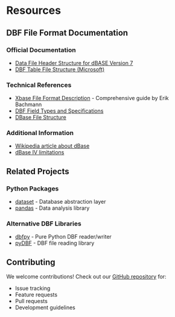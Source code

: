 # Resources

## DBF File Format Documentation

### Official Documentation

- [Data File Header Structure for dBASE Version 7](http://www.dbase.com/Knowledgebase/INT/db7_file_fmt.htm)
- [DBF Table File Structure (Microsoft)](http://msdn.microsoft.com/en-us/library/st4a0s68%28VS.80%29.aspx)

### Technical References

- [Xbase File Format Description](http://www.clicketyclick.dk/databases/xbase/format/index.html) - Comprehensive guide by Erik Bachmann
- [DBF Field Types and Specifications](http://devzone.advantagedatabase.com/dz/webhelp/advantage9.0/server1/dbf_field_types_and_specifications.htm)
- [DBase File Structure](http://ulisse.elettra.trieste.it/services/doc/dbase/DBFstruct.htm)

### Additional Information

- [Wikipedia article about dBase](http://en.wikipedia.org/wiki/DBase)
- [dBase IV limitations](http://www.johnbrown.com.au/approach/webfaq04040210.html)

## Related Projects

### Python Packages

- [dataset](https://dataset.readthedocs.io/) - Database abstraction layer
- [pandas](https://pandas.pydata.org/) - Data analysis library

### Alternative DBF Libraries

- [dbfpy](https://github.com/franckalbinet/dbfpy) - Pure Python DBF reader/writer
- [pyDBF](https://github.com/WhyNotHugo/pydbf) - DBF file reading library

## Contributing

We welcome contributions! Check out our [GitHub repository](https://github.com/wasdee/dbfread2) for:

- Issue tracking
- Feature requests
- Pull requests
- Development guidelines
